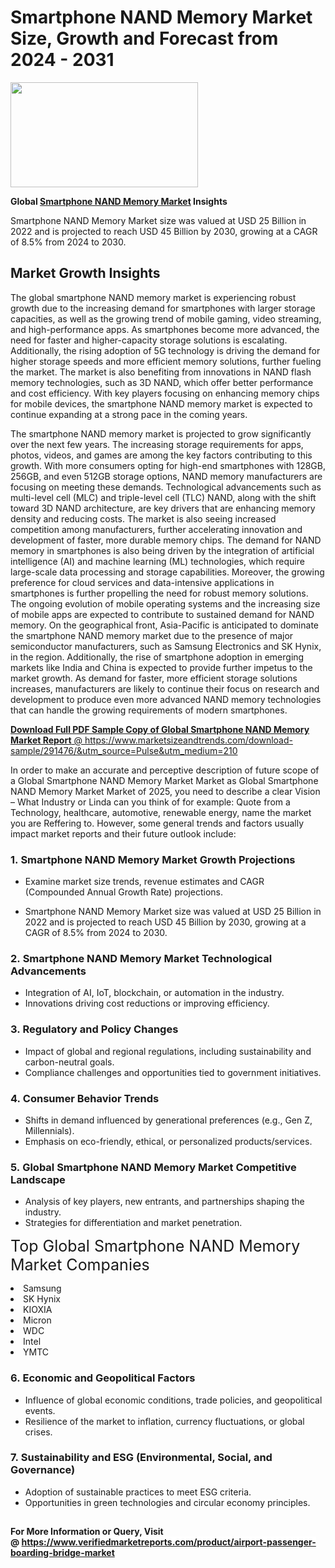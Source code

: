 <H1>Smartphone NAND Memory Market Size, Growth and Forecast from 2024 - 2031</H1><img class="aligncenter size-medium wp-image-584254" src="https://thirdeyenews.in/wp-content/uploads/2024/09/Global-Market-Research-300x168.jpeg" alt="" width="300" height="168" /><p><strong>Global&nbsp;<a href="https://www.marketsizeandtrends.com/download-sample/291476/&amp;utm_source=Pulse&amp;utm_medium=210">Smartphone NAND Memory Market</a> Insights</strong></p><p>Smartphone NAND Memory Market size was valued at USD 25 Billion in 2022 and is projected to reach USD 45 Billion by 2030, growing at a CAGR of 8.5% from 2024 to 2030.</p><p><h2>Market Growth Insights</h2> <p>The global smartphone NAND memory market is experiencing robust growth due to the increasing demand for smartphones with larger storage capacities, as well as the growing trend of mobile gaming, video streaming, and high-performance apps. As smartphones become more advanced, the need for faster and higher-capacity storage solutions is escalating. Additionally, the rising adoption of 5G technology is driving the demand for higher storage speeds and more efficient memory solutions, further fueling the market. The market is also benefiting from innovations in NAND flash memory technologies, such as 3D NAND, which offer better performance and cost efficiency. With key players focusing on enhancing memory chips for mobile devices, the smartphone NAND memory market is expected to continue expanding at a strong pace in the coming years.</p> <p><a href="sample_link_here"></a></p> <p>The smartphone NAND memory market is projected to grow significantly over the next few years. The increasing storage requirements for apps, photos, videos, and games are among the key factors contributing to this growth. With more consumers opting for high-end smartphones with 128GB, 256GB, and even 512GB storage options, NAND memory manufacturers are focusing on meeting these demands. Technological advancements such as multi-level cell (MLC) and triple-level cell (TLC) NAND, along with the shift toward 3D NAND architecture, are key drivers that are enhancing memory density and reducing costs. The market is also seeing increased competition among manufacturers, further accelerating innovation and development of faster, more durable memory chips. The demand for NAND memory in smartphones is also being driven by the integration of artificial intelligence (AI) and machine learning (ML) technologies, which require large-scale data processing and storage capabilities. Moreover, the growing preference for cloud services and data-intensive applications in smartphones is further propelling the need for robust memory solutions. The ongoing evolution of mobile operating systems and the increasing size of mobile apps are expected to contribute to sustained demand for NAND memory. On the geographical front, Asia-Pacific is anticipated to dominate the smartphone NAND memory market due to the presence of major semiconductor manufacturers, such as Samsung Electronics and SK Hynix, in the region. Additionally, the rise of smartphone adoption in emerging markets like India and China is expected to provide further impetus to the market growth. As demand for faster, more efficient storage solutions increases, manufacturers are likely to continue their focus on research and development to produce even more advanced NAND memory technologies that can handle the growing requirements of modern smartphones.</p> <p><a href="sample_link_here"></p><p><span class=""><strong>Download Full PDF Sample Copy of Global Smartphone NAND Memory Market Report</strong> @ <a href="https://www.marketsizeandtrends.com/download-sample/291476/&amp;utm_source=Pulse&amp;utm_medium=210" target="_blank">https://www.marketsizeandtrends.com/download-sample/291476/&amp;utm_source=Pulse&amp;utm_medium=210</a></span></p><p>In order to make an accurate and perceptive description of future scope of a Global&nbsp;Smartphone NAND Memory Market Market as Global&nbsp;Smartphone NAND Memory Market Market of 2025, you need to describe a clear Vision &ndash; What Industry or Linda can you think of for example: Quote from a Technology, healthcare, automotive, renewable energy, name the market you are Reffering to. However, some general trends and factors usually impact market reports and their future outlook include:</p><h3>1.&nbsp;<strong>Smartphone NAND Memory Market Growth Projections</strong></h3><ul><li>Examine market size trends, revenue estimates and CAGR (Compounded Annual Growth Rate) projections.</li><li><p>Smartphone NAND Memory Market size was valued at USD 25 Billion in 2022 and is projected to reach USD 45 Billion by 2030, growing at a CAGR of 8.5% from 2024 to 2030.</p></li></ul><h3>2.&nbsp;<strong>Smartphone NAND Memory Market Technological Advancements</strong></h3><ul><li>Integration of AI, IoT, blockchain, or automation in the industry.</li><li>Innovations driving cost reductions or improving efficiency.</li></ul><h3>3.&nbsp;<strong>Regulatory and Policy Changes</strong></h3><ul><li>Impact of global and regional regulations, including sustainability and carbon-neutral goals.</li><li>Compliance challenges and opportunities tied to government initiatives.</li></ul><h3>4.&nbsp;<strong>Consumer Behavior Trends</strong></h3><ul><li>Shifts in demand influenced by generational preferences (e.g., Gen Z, Millennials).</li><li>Emphasis on eco-friendly, ethical, or personalized products/services.</li></ul><h3>5.&nbsp;<strong>Global Smartphone NAND Memory Market Competitive Landscape</strong></h3><ul><li>Analysis of key players, new entrants, and partnerships shaping the industry.</li><li>Strategies for differentiation and market penetration.</li></ul><p data-pm-slice="1 1 []"><span style="color: inherit; font-family: inherit; font-size: 25px;">Top Global Smartphone NAND Memory Market Companies</span></p><div class="" data-test-id=""><p><li>Samsung</li><li> SK Hynix</li><li> KIOXIA</li><li> Micron</li><li> WDC</li><li> Intel</li><li> YMTC</li></p></div><h3>6.&nbsp;<strong>Economic and Geopolitical Factors</strong></h3><ul><li>Influence of global economic conditions, trade policies, and geopolitical events.</li><li>Resilience of the market to inflation, currency fluctuations, or global crises.</li></ul><h3>7.&nbsp;<strong>Sustainability and ESG (Environmental, Social, and Governance)</strong></h3><ul><li>Adoption of sustainable practices to meet ESG criteria.</li><li>Opportunities in green technologies and circular economy principles.</li></ul><h2><strong style="font-size: 14px;">For More Information or Query, Visit @&nbsp;</strong><a style="background-color: #ffffff; font-size: 14px;" href="https://www.marketsizeandtrends.com/report/smartphone-nand-memory-market/" target="_blank">https://www.verifiedmarketreports.com/product/airport-passenger-boarding-bridge-market</a></h2>
